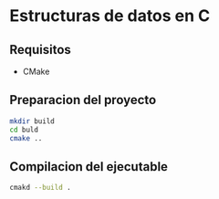 # Estructuras de datos en C

## Requisitos
- CMake

## Preparacion del proyecto

```sh
mkdir build
cd buld
cmake ..
```

## Compilacion del ejecutable
```sh
cmakd --build .
```
